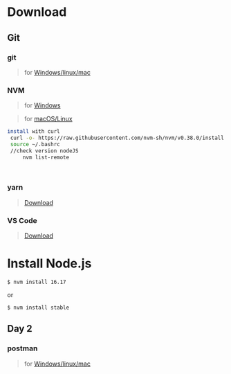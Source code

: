 # Download


## Git

### git

> for [Windows/linux/mac](https://git-scm.com/downloads)



### NVM

> for [Windows](https://github.com/coreybutler/nvm-windows/releases)

> for [macOS/Linux](https://github.com/nvm-sh/nvm#install--update-script)

```bash
install with curl
 curl -o- https://raw.githubusercontent.com/nvm-sh/nvm/v0.38.0/install.sh | bash
 source ~/.bashrc
 //check version nodeJS
     nvm list-remote

 
```

### yarn

> [Download](https://yarnpkg.com/en/docs/install)

### VS Code

> [Download](https://code.visualstudio.com/download)

# Install Node.js

```
$ nvm install 16.17
```
or
```
$ nvm install stable
```

## Day 2
 ### postman

 > for [Windows/linux/mac](https://www.postman.com/downloads/)